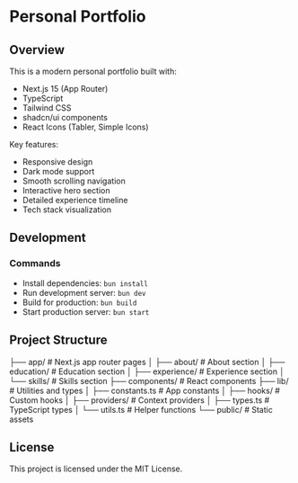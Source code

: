# Personal Portfolio

## Overview

This is a modern personal portfolio built with:

- Next.js 15 (App Router)
- TypeScript
- Tailwind CSS
- shadcn/ui components
- React Icons (Tabler, Simple Icons)

Key features:

- Responsive design
- Dark mode support
- Smooth scrolling navigation
- Interactive hero section
- Detailed experience timeline
- Tech stack visualization

## Development

### Commands

- Install dependencies: `bun install`
- Run development server: `bun dev`
- Build for production: `bun build`
- Start production server: `bun start`

## Project Structure

├── app/ # Next.js app router pages
│   ├── about/ # About section
│   ├── education/ # Education section
│   ├── experience/ # Experience section
│   └── skills/ # Skills section
├── components/ # React components
├── lib/ # Utilities and types
│   ├── constants.ts # App constants
│   ├── hooks/ # Custom hooks
│   ├── providers/ # Context providers
│   ├── types.ts # TypeScript types
│   └── utils.ts # Helper functions
└── public/ # Static assets

## License

This project is licensed under the MIT License.

